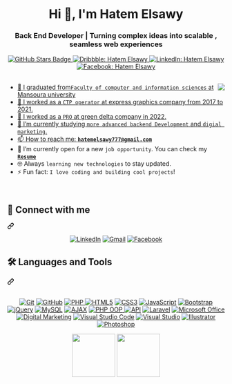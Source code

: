 <h1 align="center">Hi 👋, I'm Hatem Elsawy</h1>
<div class="markdown-heading" dir="auto"><h3 align="center" class="heading-element" dir="auto">Back End Developer | Turning complex ideas into scalable , seamless web experiences</h3>


  
<path d="m7.775 3.275 1.25-1.25a3.5 3.5 0 1 1 4.95 4.95l-2.5 2.5a3.5 3.5 0 0 1-4.95 0 .751.751 0 0 1 .018-1.042.751.751 0 0 1 1.042-.018 1.998 1.998 0 0 0 2.83 0l2.5-2.5a2.002 2.002 0 0 0-2.83-2.83l-1.25 1.25a.751.751 0 0 1-1.042-.018.751.751 0 0 1-.018-1.042Zm-4.69 9.64a1.998 1.998 0 0 0 2.83 0l1.25-1.25a.751.751 0 0 1 1.042.018.751.751 0 0 1 .018 1.042l-1.25 1.25a3.5 3.5 0 1 1-4.95-4.95l2.5-2.5a3.5 3.5 0 0 1 4.95 0 .751.751 0 0 1-.018 1.042.751.751 0 0 1-1.042.018 1.998 1.998 0 0 0-2.83 0l-2.5 2.5a1.998 1.998 0 0 0 0 2.83Z"></path></svg></a></div>
<div align="center">
    <a href="https://github.com/HatemElsawy" target="_blank" rel="noopener noreferrer">
    <img src="https://img.shields.io/github/stars/HatemElsawy/HatemElsawy" alt="GitHub Stars Badge"/>
</a>

<a href="https://dribbble.com/HatemElsawy" target="_blank" rel="noopener noreferrer">
    <img src="https://img.shields.io/badge/-Hatem_Elsawy-EA4C89?style=flat-square&logo=dribbble&logoColor=white" alt="Dribbble: Hatem Elsawy"/>
</a>
    
<a href="https://www.linkedin.com/in/hatem-elsawy-915031365/" target="_blank" rel="noopener noreferrer">
  <img src="https://img.shields.io/badge/-Hatem_Elsawy-blue?style=flat-square&logo=Linkedin&logoColor=white" alt="LinkedIn: Hatem Elsawy" style="max-width: 100%; height: auto;">
</a>

<a href="https://www.facebook.com/hatem.elsawy1" target="_blank" rel="noopener noreferrer">
  <img src="https://img.shields.io/badge/-Hatem_Elsawy-1877F2?style=flat-square&logo=facebook&logoColor=white" alt="Facebook: Hatem Elsawy" style="max-width: 100%; height: auto;">
</a>

</div>

<br>
<p dir="auto"><animated-image data-catalyst="" style="float: right;"><a target="_blank" rel="noopener noreferrer nofollow" href="https://user-images.githubusercontent.com/63050133/156676671-d5b2e362-97d4-4404-9447-dd71ddfea82f.gif" data-target="animated-image.originalLink"><img align="right" src="https://user-images.githubusercontent.com/63050133/156676671-d5b2e362-97d4-4404-9447-dd71ddfea82f.gif" style="max-width: 100%; display: inline-block;" data-target="animated-image.originalImage"></a>
      <span class="AnimatedImagePlayer" data-target="animated-image.player" hidden="">
        <a data-target="animated-image.replacedLink" class="AnimatedImagePlayer-images" href="https://user-images.githubusercontent.com/63050133/156676671-d5b2e362-97d4-4404-9447-dd71ddfea82f.gif" target="_blank">
          
    
<ul dir="auto">
  <li>🏫 I graduated from<code>Faculty of computer and information sciences</code> at Mansoura university</li>
  <li>🔭 I worked as a <code>CTP operator</code> at express graphics company from 2017 to 2021.</li>
  <li>🔭 I worked as a <code>PRO</code> at green delta company in 2022.</li>
  <li>🌱 I’m currently studying <code>more advanced backend Development</code> and <code>digial marketing</code>.</li>
  <li>📫 How to reach me: <strong><a href="mailto:hatemelsawy777@gmail.com"><code>hatemelsawy777@gmail.com</code></a></strong></li>
  <li>🤔 I’m currently open for a new <code>job opportunity</code>. You can check my <a href="https://drive.google.com/file/YOUR_RESUME_LINK" target="_blank" rel="noopener noreferrer"><code><strong>Resume</strong></code></a></li>
  <li>🤓 Always <code>learning new technologies</code> to stay updated.</li>
  <li>⚡ Fun fact: <code>I love coding and building cool projects</code>!</li>
</ul>
<br>

<div class="markdown-heading" dir="auto"><h2 class="heading-element" dir="auto">📩 Connect with me</h2><a id="user-content--connect-with-me" class="anchor" aria-label="Permalink: 📩 Connect with me" href="#-connect-with-me"><svg class="octicon octicon-link" viewBox="0 0 16 16" version="1.1" width="16" height="16" aria-hidden="true"><path d="m7.775 3.275 1.25-1.25a3.5 3.5 0 1 1 4.95 4.95l-2.5 2.5a3.5 3.5 0 0 1-4.95 0 .751.751 0 0 1 .018-1.042.751.751 0 0 1 1.042-.018 1.998 1.998 0 0 0 2.83 0l2.5-2.5a2.002 2.002 0 0 0-2.83-2.83l-1.25 1.25a.751.751 0 0 1-1.042-.018.751.751 0 0 1-.018-1.042Zm-4.69 9.64a1.998 1.998 0 0 0 2.83 0l1.25-1.25a.751.751 0 0 1 1.042.018.751.751 0 0 1 .018 1.042l-1.25 1.25a3.5 3.5 0 1 1-4.95-4.95l2.5-2.5a3.5 3.5 0 0 1 4.95 0 .751.751 0 0 1-.018 1.042.751.751 0 0 1-1.042.018 1.998 1.998 0 0 0-2.83 0l-2.5 2.5a1.998 1.998 0 0 0 0 2.83Z"></path></svg></a></div>
<p align="center" dir="auto">

<a href="https://www.linkedin.com/in/hatem-elsawy-915031365/" title="LinkedIn" target="_blank" rel="noopener noreferrer">
    <img src="https://camo.githubusercontent.com/0c59c81be6c6e981fbad69ea742692368b3fdc1018090a34cb7764dfea5a1a91/68747470733a2f2f696d672e736869656c64732e696f2f62616467652f6c696e6b6564696e2d2532333030373742352e7376673f7374796c653d666f722d7468652d6261646765266c6f676f3d6c696e6b6564696e266c6f676f436f6c6f723d7768697465"
        alt="LinkedIn"
        data-canonical-src="https://img.shields.io/badge/linkedin-%230077B5.svg?style=for-the-badge&amp;logo=linkedin&amp;logoColor=white"
        style="max-width: 100%;"></a>
  
<a href="https://mail.google.com/mail/?view=cm&fs=1&to=hatemelsawwy777@gmail.com" title="Gmail" target="_blank">
    <img src="https://camo.githubusercontent.com/d450447694b79318c4a02da2e89e7cd6a86d883207c6fca0b51021a64af3f79e/68747470733a2f2f696d672e736869656c64732e696f2f62616467652f676d61696c2d2532334630353033332e7376673f7374796c653d666f722d7468652d6261646765266c6f676f3d676d61696c266c6f676f436f6c6f723d7768697465"
        alt="Gmail"
        style="max-width: 100%; height: auto;"></a>

<a href="https://www.facebook.com/hatem.elsawy1" target="_blank" title="Facebook" rel="noopener noreferrer">
    <img src="https://img.shields.io/badge/facebook-%231877F2.svg?style=for-the-badge&amp;logo=facebook&amp;logoColor=white" alt="Facebook" style="max-width: 100%;"></a>

</p>
<div class="markdown-heading" dir="auto"><h2 class="heading-element" dir="auto">🛠 Languages and Tools</h2><a id="user-content--languages-and-tools" class="anchor" aria-label="Permalink: 🛠 Languages and Tools" href="#-languages-and-tools"><svg class="octicon octicon-link" viewBox="0 0 16 16" version="1.1" width="16" height="16" aria-hidden="true"><path d="m7.775 3.275 1.25-1.25a3.5 3.5 0 1 1 4.95 4.95l-2.5 2.5a3.5 3.5 0 0 1-4.95 0 .751.751 0 0 1 .018-1.042.751.751 0 0 1 1.042-.018 1.998 1.998 0 0 0 2.83 0l2.5-2.5a2.002 2.002 0 0 0-2.83-2.83l-1.25 1.25a.751.751 0 0 1-1.042-.018.751.751 0 0 1-.018-1.042Zm-4.69 9.64a1.998 1.998 0 0 0 2.83 0l1.25-1.25a.751.751 0 0 1 1.042.018.751.751 0 0 1 .018 1.042l-1.25 1.25a3.5 3.5 0 1 1-4.95-4.95l2.5-2.5a3.5 3.5 0 0 1 4.95 0 .751.751 0 0 1-.018 1.042.751.751 0 0 1-1.042.018 1.998 1.998 0 0 0-2.83 0l-2.5 2.5a1.998 1.998 0 0 0 0 2.83Z"></path></svg></a></div>
<br>
<p align="center" dir="auto">
    <a href="https://git-scm.com/" title="Git" target="_blank" rel="nofollow">
        <img src="https://img.shields.io/badge/git-%23F05033.svg?style=for-the-badge&logo=git&logoColor=white" alt="Git"
            style="max-width: 100%;"></a>
   <a href="https://github.com/HatemElsawy" target="_blank" title="GitHub" rel="noopener noreferrer">
    <img src="https://img.shields.io/badge/github-%23121011.svg?style=for-the-badge&logo=github&logoColor=white"
        alt="GitHub" style="max-width: 100%; height: auto;"></a>
     <a href="https://www.php.net/" title="PHP" target="_blank" rel="nofollow">
    <img src="https://img.shields.io/badge/php-%23777BB4.svg?style=for-the-badge&logo=php&logoColor=white"
        alt="PHP" style="max-width: 100%;">
     </a>
    <a href="https://www.w3.org/TR/html5/" title="HTML5" target="_blank" rel="nofollow">
        <img src="https://img.shields.io/badge/html5-%23E34F26.svg?style=for-the-badge&logo=html5&logoColor=white"
            alt="HTML5" style="max-width: 100%;"></a>
    <a href="https://www.w3.org/Style/CSS/" title="CSS3" target="_blank" rel="nofollow">
        <img src="https://img.shields.io/badge/css3-%23157122.svg?style=for-the-badge&logo=css3&logoColor=white"
            alt="CSS3" style="max-width: 100%;"></a>
    <a href="https://developer.mozilla.org/en-US/docs/Web/JavaScript" title="JavaScript" target="_blank" rel="nofollow">
        <img src="https://img.shields.io/badge/javascript-%23F7DF1E.svg?style=for-the-badge&logo=javascript&logoColor=black"
            alt="JavaScript" style="max-width: 100%;"></a>
    <a href="https://getbootstrap.com/" title="Bootstrap" target="_blank" rel="nofollow">
        <img src="https://img.shields.io/badge/bootstrap-%23752B8C.svg?style=for-the-badge&logo=bootstrap&logoColor=white"
            alt="Bootstrap" style="max-width: 100%;"></a>
  <a href="https://jquery.com/" title="jQuery" target="_blank" rel="nofollow">
    <img src="https://img.shields.io/badge/jquery-%230769AD.svg?style=for-the-badge&logo=jquery&logoColor=white"
        alt="jQuery" style="max-width: 100%;"></a>
   <a href="https://www.mysql.com/" title="MySQL" target="_blank" rel="nofollow">
        <img src="https://img.shields.io/badge/mysql-%234479A1.svg?style=for-the-badge&logo=mysql&logoColor=white"
            alt="MySQL" style="max-width: 100%;"></a>
<!-- AJAX -->
<a href="https://developer.mozilla.org/en-US/docs/Web/Guide/AJAX" title="AJAX" target="_blank" rel="nofollow">
    <img src="https://img.shields.io/badge/ajax-%232C2D72.svg?style=for-the-badge&logo=ajax&logoColor=white"
        alt="AJAX" style="max-width: 100%;"></a>

<!-- PHP OOP -->
<a href="https://www.php.net/manual/en/language.oop5.php" title="PHP OOP" target="_blank" rel="nofollow">
    <img src="https://img.shields.io/badge/PHP_OOP-777BB4.svg?style=for-the-badge&logo=php&logoColor=white"
        alt="PHP OOP" style="max-width: 100%;">
</a>

<!-- API -->
<a href="https://en.wikipedia.org/wiki/API" title="API" target="_blank" rel="nofollow">
    <img src="https://img.shields.io/badge/api-%23FF6C37.svg?style=for-the-badge&logo=postman&logoColor=white"
        alt="API" style="max-width: 100%;"></a>

<!-- Laravel -->
<a href="https://laravel.com/" title="Laravel" target="_blank" rel="nofollow">
    <img src="https://img.shields.io/badge/laravel-%23FF2D20.svg?style=for-the-badge&logo=laravel&logoColor=white"
        alt="Laravel" style="max-width: 100%;"></a>

<!-- Microsoft Office -->
<a href="https://www.microsoft.com/microsoft-365" title="Microsoft Office" target="_blank" rel="nofollow">
    <img src="https://img.shields.io/badge/microsoft_office-%23D83B01.svg?style=for-the-badge&logo=microsoft-office&logoColor=white"
        alt="Microsoft Office" style="max-width: 100%;"></a>

<!-- Digital Marketing -->
<a href="https://en.wikipedia.org/wiki/Digital_marketing" title="Digital Marketing" target="_blank" rel="nofollow">
    <img src="https://img.shields.io/badge/digital_marketing-%23000000.svg?style=for-the-badge&logo=google-ads&logoColor=white"
        alt="Digital Marketing" style="max-width: 100%;"></a>

<a href="https://code.visualstudio.com/" title="Visual Studio Code" target="_blank" rel="nofollow">
    <img src="https://img.shields.io/badge/visual%20studio%20code-%23007ACC.svg?style=for-the-badge&logo=visualstudiocode&logoColor=white"
        alt="Visual Studio Code" style="max-width: 100%;"></a>
  <a href="https://visualstudio.microsoft.com/" title="Visual Studio" target="_blank" rel="nofollow">
    <img src="https://img.shields.io/badge/Visual%20Studio-%235C2D91.svg?style=for-the-badge&logo=visualstudio&logoColor=white"
        alt="Visual Studio" style="max-width: 100%;"></a>
    <a href="https://www.adobe.com/products/illustrator.html" title="Illustrator" target="_blank" rel="nofollow">
        <img src="https://img.shields.io/badge/adobe%20illustrator-%23FF9A00.svg?style=for-the-badge&logo=adobeillustrator&logoColor=white"
            alt="Illustrator" style="max-width: 100%;"></a>
    <a href="https://www.adobe.com/products/photoshop.html" title="Photoshop" target="_blank" rel="nofollow">
        <img src="https://img.shields.io/badge/adobe%20photoshop-%23D83C36.svg?style=for-the-badge&logo=adobephotoshop&logoColor=white"
            alt="Photoshop" style="max-width: 100%;"></a>
</p>
<div class="markdown-heading" dir="auto">
 
<p align="center">
  <img src="https://i.giphy.com/media/KzJkzjggfGN5Py6nkT/200.webp" width="100">
  <img src="https://i.giphy.com/media/IdyAQJVN2kVPNUrojM/200.webp" width="100">
</p>

<br>
</div>
